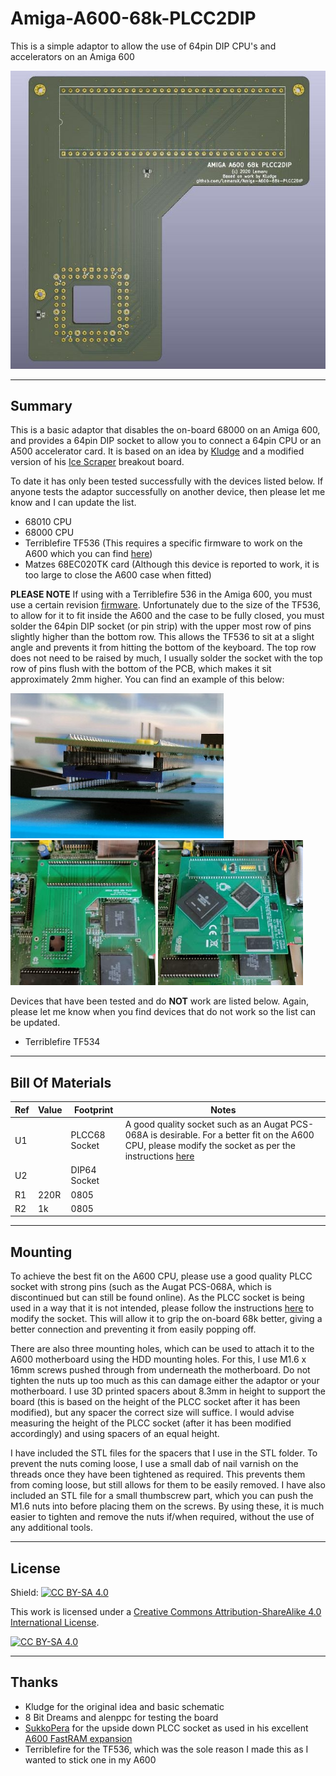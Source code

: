 # Amiga-A600-68k-PLCC2DIP
 This is a simple adaptor to allow the use of 64pin DIP CPU's and accelerators on an Amiga 600

![PLCC2DIP](Images/PLCC2DIP.jpg)

---

## Summary
This is a basic adaptor that disables the on-board 68000 on an Amiga 600, and provides a 64pin DIP socket to allow you to connect a 64pin CPU or an A500 accelerator card. It is based on an idea by [Kludge](https://gitlab.com/kludge) and a modified version of his [Ice Scraper](https://gitlab.com/kludge/a600-ice-scraper) breakout board. 

To date it has only been tested successfully with the devices listed below. If anyone tests the adaptor successfully on another device, then please let me know and I can update the list.

- 68010 CPU
- 68000 CPU
- Terriblefire TF536 (This requires a specific firmware to work on the A600 which you can find [here](https://www.exxoshost.co.uk/forum/viewtopic.php?f=93&t=3438))
- Matzes 68EC020TK card (Although this device is reported to work, it is too large to close the A600 case when fitted)

**PLEASE NOTE** If using with a Terriblefire 536 in the Amiga 600, you must use a certain revision [firmware](https://www.exxoshost.co.uk/forum/viewtopic.php?f=93&t=3438). Unfortunately due to the size of the TF536, to allow for it to fit inside the A600 and the case to be fully closed, you must solder the 64pin DIP socket (or pin strip) with the upper most row of pins slightly higher than the bottom row. This allows the TF536 to sit at a slight angle and prevents it from hitting the bottom of the keyboard. The top row does not need to be raised by much, I usually solder the socket with the top row of pins flush with the bottom of the PCB, which makes it sit approximately 2mm higher. You can find an example of this below:

![DIP Socket](Images/DIP-Socket.jpg) ![PLCC2DIP Fitted](Images/PLCC2DIP-Fitted.jpg) ![TF536 Fitted](Images/TF536-Fitted.jpg) 

Devices that have been tested and do **NOT** work are listed below. Again, please let me know when you find devices that do not work so the list can be updated. 

- Terriblefire TF534

---

## Bill Of Materials

| Ref | Value | Footprint | Notes |
| ----------- | ----------- | ----------- | ----------- |
| U1 |  | PLCC68 Socket| A good quality socket such as an Augat PCS-068A is desirable. For a better fit on the A600 CPU, please modify the socket as per the instructions [here](PLCC-Rework.md) |
| U2 |  | DIP64 Socket | |
| R1 | 220R | 0805 | |
| R2 | 1k | 0805 | |

---

## Mounting

To achieve the best fit on the A600 CPU, please use a good quality PLCC socket with strong pins (such as the Augat PCS-068A, which is discontinued but can still be found online). As the PLCC socket is being used in a way that it is not intended, please follow the instructions [here](PLCC-Rework.md) to modify the socket. This will allow it to grip the on-board 68k better, giving a better connection and preventing it from easily popping off.

There are also three mounting holes, which can be used to attach it to the A600 motherboard using the HDD mounting holes. For this, I use M1.6 x 16mm screws pushed through from underneath the motherboard. Do not tighten the nuts up too much as this can damage either the adaptor or your motherboard. I use 3D printed spacers about 8.3mm in height to support the board (this is based on the height of the PLCC socket after it has been modified), but any spacer the correct size will suffice. I would advise measuring the height of the PLCC socket (after it has been modified accordingly) and using spacers of an equal height. 

I have included the STL files for the spacers that I use in the STL folder. To prevent the nuts coming loose, I use a small dab of nail varnish on the threads once they have been tightened as required. This prevents them from coming loose, but still allows for them to be easily removed. I have also included an STL file for a small thumbscrew part, which you can push the M1.6 nuts into before placing them on the screws. By using these, it is much easier to tighten and remove the nuts if/when required, without the use of any additional tools.

---

## License

Shield: [![CC BY-SA 4.0][cc-by-sa-shield]][cc-by-sa]

This work is licensed under a
[Creative Commons Attribution-ShareAlike 4.0 International License][cc-by-sa].

[![CC BY-SA 4.0][cc-by-sa-image]][cc-by-sa]

[cc-by-sa]: http://creativecommons.org/licenses/by-sa/4.0/
[cc-by-sa-image]: https://licensebuttons.net/l/by-sa/4.0/88x31.png
[cc-by-sa-shield]: https://img.shields.io/badge/License-CC%20BY--SA%204.0-lightgrey.svg

---

## Thanks

- Kludge for the original idea and basic schematic
- 8 Bit Dreams and alenppc for testing the board
- [SukkoPera](https://github.com/SukkoPera) for the upside down PLCC socket as used in his excellent [A600 FastRAM expansion](https://github.com/SukkoPera/OpenAmiga600FastRamExpansion)
- Terriblefire for the TF536, which was the sole reason I made this as I wanted to stick one in my A600
